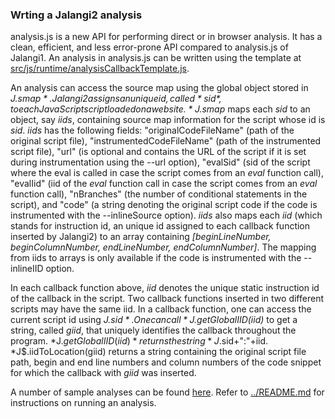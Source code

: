 ### Wrting a Jalangi2 analysis ###

analysis.js is a new API for performing direct or in browser analysis.  It has a clean, efficient, and less error-prone
API compared to analysis.js of Jalangi1.  An analysis in analysis.js can be written using the template at
[src/js/runtime/analysisCallbackTemplate.js](../src/js/runtime/analysisCallbackTemplate.js).

An analysis can access the source map using the global object stored in *J$.smap*.  Jalangi2 assigns an unique id, called *sid*, to each JavaScript
script loaded on a website.  *J$.smap* maps each *sid* to an object, say *iids*, containing source map information for the script whose id is *sid*.
*iids* has the following fields: "originalCodeFileName" (path of the original script file), "instrumentedCodeFileName" (path of the instrumented script file),
"url" (is optional and contains the URL of the script if it is set during instrumentation using the --url option),
"evalSid" (sid of the script where the eval is called in case the script comes from an *eval* function call),
"evalIid" (iid of the *eval* function call in case the script comes from an *eval* function call), "nBranches" (the number of conditional statements in the script),
and "code" (a string denoting the original script code if the code is instrumented with the --inlineSource option).
*iids* also maps each *iid* (which stands for instruction id, an unique id assigned to each callback function inserted by Jalangi2) to an array containing
*[beginLineNumber, beginColumnNumber, endLineNumber, endColumnNumber]*.  The mapping from iids to arrays is only available if the code is instrumented with
the --inlineIID option.

In each callback function above, *iid* denotes the unique static instruction id of the callback in the script.
Two callback functions inserted in two different scripts may have the same iid.  In a callback function, one can access
the current script id using *J$.sid*.  One can call *J$.getGlobalIID(iid)* to get a string, called *giid*, that uniquely identifies the
callback throughout the program.  *J$.getGlobalIID(iid)* returns the string *J$.sid+":"+iid.  *J$.iidToLocation(giid) returns a string
containing the original script file path, begin and end line numbers and column numbers of the code snippet for which the callback with
*giid* was inserted.

A number of sample analyses can be found [here](../src/js/sample_analyses/).  Refer to [../README.md](../README.md) for instructions
on running an analysis.

